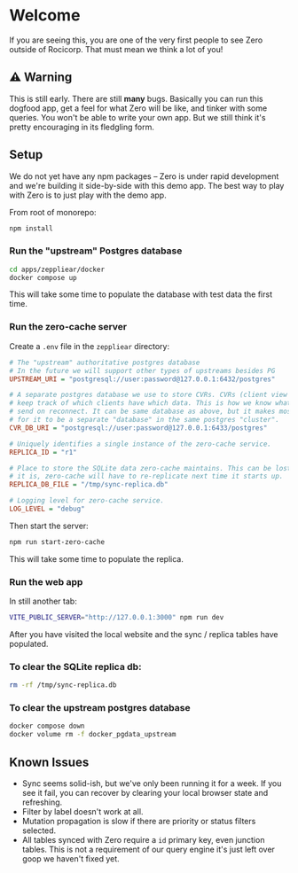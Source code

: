 # Welcome

If you are seeing this, you are one of the very first people to see Zero outside of Rocicorp. That must mean we think a lot of you!

## ⚠️ Warning

This is still early. There are still **many** bugs. Basically you can run this dogfood app, get a feel for what Zero will be like, and tinker with some queries. You won't be able to write your own app. But we still think it's pretty encouraging in its fledgling form.

## Setup

We do not yet have any npm packages – Zero is under rapid development and we're building it side-by-side with this demo app. The best way to play with Zero is to just play with the demo app.

From root of monorepo:

```bash
npm install
```

### Run the "upstream" Postgres database

```bash
cd apps/zeppliear/docker
docker compose up
```

This will take some time to populate the database with test data the first time.

### Run the zero-cache server

Create a `.env` file in the `zeppliear` directory:

```ini
# The "upstream" authoritative postgres database
# In the future we will support other types of upstreams besides PG
UPSTREAM_URI = "postgresql://user:password@127.0.0.1:6432/postgres"

# A separate postgres database we use to store CVRs. CVRs (client view records)
# keep track of which clients have which data. This is how we know what diff to
# send on reconnect. It can be same database as above, but it makes most sense
# for it to be a separate "database" in the same postgres "cluster".
CVR_DB_URI = "postgresql://user:password@127.0.0.1:6433/postgres"

# Uniquely identifies a single instance of the zero-cache service.
REPLICA_ID = "r1"

# Place to store the SQLite data zero-cache maintains. This can be lost, but if
# it is, zero-cache will have to re-replicate next time it starts up.
REPLICA_DB_FILE = "/tmp/sync-replica.db"

# Logging level for zero-cache service.
LOG_LEVEL = "debug"
```

Then start the server:

```bash
npm run start-zero-cache
```

This will take some time to populate the replica.

### Run the web app

In still another tab:

```bash
VITE_PUBLIC_SERVER="http://127.0.0.1:3000" npm run dev
```

After you have visited the local website and the sync / replica tables have populated.

### To clear the SQLite replica db:

```bash
rm -rf /tmp/sync-replica.db
```

### To clear the upstream postgres database

```bash
docker compose down
docker volume rm -f docker_pgdata_upstream
```

## Known Issues

- Sync seems solid-ish, but we've only been running it for a week. If you see it fail, you can recover by clearing your local browser state and refreshing.
- Filter by label doesn't work at all.
- Mutation propagation is slow if there are priority or status filters selected.
- All tables synced with Zero require a `id` primary key, even junction tables. This is not a requirement of our query engine it's just left over goop we haven't fixed yet.
